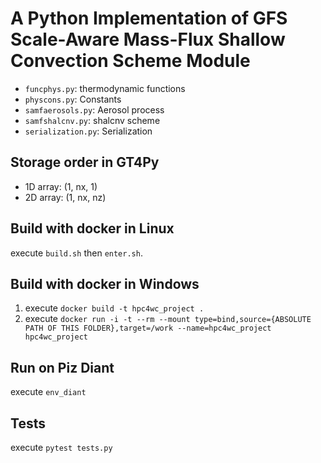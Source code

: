 # A Python Implementation of GFS Scale-Aware Mass-Flux Shallow Convection Scheme Module
- `funcphys.py`: thermodynamic functions
- `physcons.py`: Constants
- `samfaerosols.py`: Aerosol process
- `samfshalcnv.py`: shalcnv scheme
- `serialization.py`: Serialization

## Storage order in GT4Py
- 1D array: (1, nx, 1)
- 2D array: (1, nx, nz)

## Build with docker in Linux
execute `build.sh` then `enter.sh`.

## Build with docker in Windows
1. execute `docker build -t hpc4wc_project .`
2. execute `docker run -i -t --rm --mount type=bind,source={ABSOLUTE PATH OF THIS FOLDER},target=/work --name=hpc4wc_project hpc4wc_project`

## Run on Piz Diant
execute `env_diant`

## Tests
execute `pytest tests.py`
